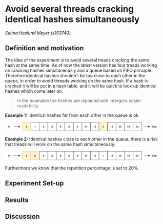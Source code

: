 # Avoid several threads cracking identical hashes simultaneously 
*Selma Haslund Meyer (s163740)*

## Definition and motivation
The idea of the experiment is to avoid several treads cracking the same hash at the same time. As of now the latest version has four treads working on cracking hashes simultaneously and a queue based on FIFO principle. Therefore identical hashes shouldn't be too close to each other in the queue, in order to avoid threads working on the same hash. If a hash is cracked it will be put in a hash table, and it will be quick to look up identical hashes which come later on. 

> In the examples the hashes are replaced with intergers easier readability. 

**Example 1:** Identical hashes far from each other in the queue is ok.


![](https://raw.githubusercontent.com/SelmaMeyer/Billeder_02159/master/queueOK.png)

**Example 2:** Identical hashes close to each other in the queue, there is a risk that treads will work on the same hash simultaneously. 


![](https://raw.githubusercontent.com/SelmaMeyer/Billeder_02159/master/QueueSKOD.png)

Furthermore we know that the repetition percentage is set to 20%.  

## Experiment Set-up

## Results

## Discussion

